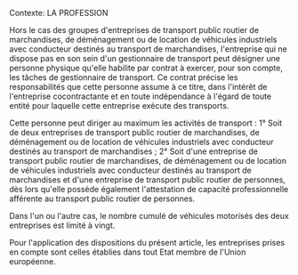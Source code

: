 Contexte: LA PROFESSION

Hors le cas des groupes d'entreprises de transport public routier de marchandises, de déménagement ou de location de véhicules industriels avec conducteur destinés au transport de marchandises, l'entreprise qui ne dispose pas en son sein d'un gestionnaire de transport peut désigner une personne physique qu'elle habilite par contrat à exercer, pour son compte, les tâches de gestionnaire de transport. Ce contrat précise les responsabilités que cette personne assume à ce titre, dans l'intérêt de l'entreprise cocontractante et en toute indépendance à l'égard de toute entité pour laquelle cette entreprise exécute des transports.

Cette personne peut diriger au maximum les activités de transport : 1° Soit de deux entreprises de transport public routier de marchandises, de déménagement ou de location de véhicules industriels avec conducteur destinés au transport de marchandises ; 2° Soit d'une entreprise de transport public routier de marchandises, de déménagement ou de location de véhicules industriels avec conducteur destinés au transport de marchandises et d'une entreprise de transport public routier de personnes, dès lors qu'elle possède également l'attestation de capacité professionnelle afférente au transport public routier de personnes.

Dans l'un ou l'autre cas, le nombre cumulé de véhicules motorisés des deux entreprises est limité à vingt.

Pour l'application des dispositions du présent article, les entreprises prises en compte sont celles établies dans tout Etat membre de l'Union européenne.